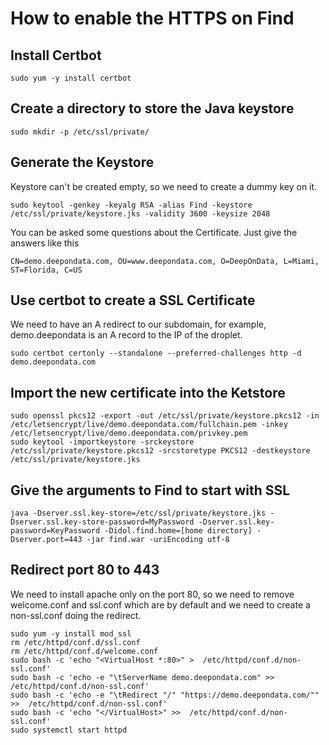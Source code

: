 # How to enable the HTTPS on Find

## Install Certbot

```
sudo yum -y install certbot
```

## Create a directory to store the Java keystore
```
sudo mkdir -p /etc/ssl/private/
```

## Generate the Keystore
Keystore can't be created empty, so we need to create a dummy key on it.
```
sudo keytool -genkey -keyalg RSA -alias Find -keystore /etc/ssl/private/keystore.jks -validity 3600 -keysize 2048
```
You can be asked some questions about the Certificate. Just give the answers like this
```
CN=demo.deepondata.com, OU=www.deepondata.com, O=DeepOnData, L=Miami, ST=Florida, C=US
```
## Use certbot to create a SSL Certificate
We need to have an A redirect to our subdomain, for example, demo.deepondata is an A record to the IP of the droplet.
```
sudo certbot certonly --standalone --preferred-challenges http -d demo.deepondata.com
```
## Import the new certificate into the Ketstore
```
sudo openssl pkcs12 -export -out /etc/ssl/private/keystore.pkcs12 -in /etc/letsencrypt/live/demo.deepondata.com/fullchain.pem -inkey /etc/letsencrypt/live/demo.deepondata.com/privkey.pem
sudo keytool -importkeystore -srckeystore /etc/ssl/private/keystore.pkcs12 -srcstoretype PKCS12 -destkeystore /etc/ssl/private/keystore.jks
```
## Give the arguments to Find to start with SSL
```
java -Dserver.ssl.key-store=/etc/ssl/private/keystore.jks -Dserver.ssl.key-store-password=MyPassword -Dserver.ssl.key-password=KeyPassword -Didol.find.home=[home directory] -Dserver.port=443 -jar find.war -uriEncoding utf-8
```

## Redirect port 80 to 443
We need to install apache only on the port 80, so we need to remove welcome.conf and ssl.conf which are by default and we need to create a non-ssl.conf doing the redirect.
```
sudo yum -y install mod_ssl
rm /etc/httpd/conf.d/ssl.conf
rm /etc/httpd/conf.d/welcome.conf
sudo bash -c 'echo "<VirtualHost *:80>" >  /etc/httpd/conf.d/non-ssl.conf'
sudo bash -c 'echo -e "\tServerName demo.deepondata.com" >>  /etc/httpd/conf.d/non-ssl.conf'
sudo bash -c 'echo -e "\tRedirect "/" "https://demo.deepondata.com/"" >>  /etc/httpd/conf.d/non-ssl.conf'
sudo bash -c 'echo "</VirtualHost>" >>  /etc/httpd/conf.d/non-ssl.conf'
sudo systemctl start httpd
```


